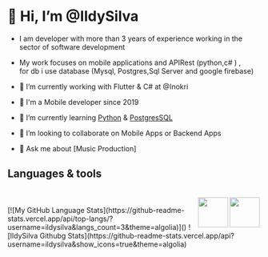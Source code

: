 


 <h1>👋 Hi, I’m @IldySilva</h1>
 
- I am developer with more than 3 years of experience working in the sector of software development<br> 
- My work focuses on mobile applications and  APIRest (python,c# ) ,<br> for db i use database (Mysql, Postgres,Sql Server and google firebase)<br>
- 🔭 I’m currently working with Flutter & C# at @Inokri <br>
- 📲 I'm a Mobile developer since 2019
 
 
- 🌱 I’m currently learning  [Python](https://www.python.org/) & [PostgresSQL](https://www.postgresql.org/)

- 💞️ I’m looking to collaborate on  Mobile Apps or Backend Apps

- 💬 Ask me about [Music Production]  
 <h2>Languages & tools</h2>
<br>
<div><img align="right" width="60" height="60" src="https://cdn-images-1.medium.com/max/1200/1*5-aoK8IBmXve5whBQM90GA.png"> <img align="right" width="60" height="60" src="https://seeklogo.com/images/C/c-sharp-c-logo-02F17714BA-seeklogo.com.png"></div>
<br>
[![My GitHub Language Stats](https://github-readme-stats.vercel.app/api/top-langs/?username=ildysilva&langs_count=3&theme=algolia)]() ![IldySilva Githubg Stats](https://github-readme-stats.vercel.app/api?username=ildysilva&show_icons=true&theme=algolia) 
